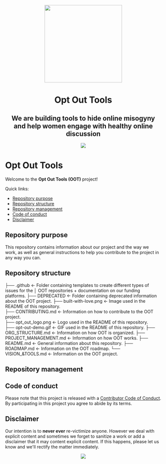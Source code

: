 <p align="center"> <img width="250" height="250" src="opt_out_logo.png"> </p>

<p></p> <h1 align="center"> Opt Out Tools </h1>

<h2 align="center"> We are building tools to hide online misogyny and help
 women engage with healthy online discussion </h2>

<p align="center"> <img src="opt-out-demo.gif"> </p>

# Opt Out Tools

Welcome to the **Opt Out Tools (OOT)** project!

Quick links:

- [Repository purpose](#Repository-purpose)
- [Repository structure](#Repository-structure)
- [Repository management](#Repository-management)
- [Code of conduct](#Code-of-conduct)
- [Disclaimer](#Disclaimer)

## Repository purpose

This repository contains information about our project and the way we work, as
well as general instructions to help you contribute to the project in any way
you can.

## Repository structure

  ├── .github                       <- Folder containing templates to create different types of issues for the
  │                                    OOT repositories + documentation on our funding platforms.
  ├── DEPRECATED                    <- Folder containing deprecated information about the OOT project.
  ├── built-with-love.png           <- Image used in the README of this repository.     
  ├── CONTRIBUTING.md               <- Information on how to contribute to the OOT project.                   
  ├── opt_out_logo.png              <- Logo used in the README of this repository.                 
  ├── opt-out-demo.gif              <- GIF used in the README of this repository.
  ├── ORG_STRUCTURE.md              <- Information on how OOT is organized.
  ├── PROJECT_MANAGEMENT.md         <- Information on how OOT works.
  ├── README.md                     <- General information about this repository.
  ├── ROADMAP.md                    <- Information on the OOT roadmap.
  └── VISION_&TOOLS.md              <- Information on the OOT project.

## Repository management

## Code of conduct

Please note that this project is released with a [Contributor Code of Conduct](https://github.com/malteserteresa/opt-out/blob/master/CODE_OF_CONDUCT.md).
By participating in this project you agree to abide by its terms.

## Disclaimer

Our intention is to **never ever** re-victimize anyone. However we deal with
explicit content and sometimes we forget to sanitize a work or add a disclaimer
that it may content explicit content. If this happens, please let us know and
we'll rectify the matter immediately.

<p align="center"> <img src="built-with-love.png"> </p>
